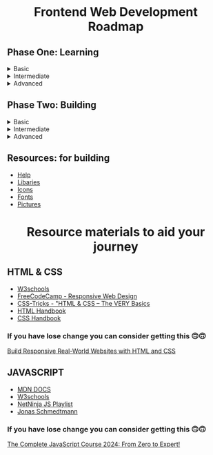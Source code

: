 # <p align="center">Frontend Web Development Roadmap</p>

## Phase One: Learning

<details>
<summary>Basic</summary>

## 1. Get familiar with an editor (Visual Studio Code Recommended)

## Setting Up Visual Studio Code

  Getting up and running with Visual Studio Code is quick and easy. It is a small download so you can install in a matter of minutes.

### Installation on Windows

  1. Download the [Visual Studio Code Installer](https://code.visualstudio.com/docs?dv=win) for windows.
  2. Once it is downloaded, run the installer `VSCodeUserSetup-{version}.exe`. This will only take a minute.  
  3. By default, VS Code is installed under `C:\Users\{Username}\AppData\Local\Programs\Microsoft VS Code`.

  Make sure to restart your console after the installation as setup will add Visual Studio Code to your `%PATH%`, so from the console you can type 'code .' to open VS Code on that folder. 
  This is so that the `%PATH%` environmental variable can take effect.
  **Alternatively you can also download a [Zip Archive](https://code.visualstudio.com/docs/?dv=winzip), extract it and run the code from there.**

### Installation on macOS

  1. [Download Visual Studio Code](https://code.visualstudio.com/docs?dv=osx) for macOS.
  2. Open the browser's download list and locate the downloaded app or archive.
  3. If archive, extract the archive contents. Use double-click for some browsers or select the 'magnifying glass' icon with Safari.
  4. Drag `Visual Studio Code.app` to the **Applications** folder, making it available in the macOS Launchpad.
  5. Open VS Code from the **Applications** folder, by double clicking the icon.
  6. Add VS Code to your Dock by right-clicking on the icon, located in the Dock, to bring up the context menu and choosing **Options, Keep in Dock**.

  **Launching from the command line**.

  -Launch VS Code.
  -Open the Command Palette `Cmd+Shift+P` and type 'shell command' to find the **Shell Command: Install 'code' command in PATH** command.
  ![shell-command-image](/shell-command.png)
  -Restart the terminal for the new `$PATH` value to take effect. You'll be able to type 'code .' in any folder to start editing files in that folder.

  **Note:** If you still have the old `code` alias in your `.bash_profile `(or equivalent) from an early VS Code version, remove it and replace it by executing the `Shell Command: Install 'code' command in PATH` command. 

### Installation on Linux

  See the [Download Visual Studio](https://code.visualstudio.com/download) Code page for a complete list of available installation options.

#### Debian and Ubuntu based distributions
  
  The easiest way to install Visual Studio Code for Debian/Ubuntu based distributions is to download and install the [.deb package (64-bit)](https://go.microsoft.com/fwlink/?LinkID=760868), either through the graphical software center if it's available, or through the command line with:
  
  ```
    sudo apt install ./<file>.deb

    # If you're on an older Linux distribution, you will need to run this instead:
    # sudo dpkg -i <file>.deb
    # sudo apt-get install -f # Install dependencies
  ```

  Note that other binaries are also available on the [VS Code download page](https://code.visualstudio.com/download).

  Installing the .deb package will prompt to install the apt repository and signing key to enable auto-updating using the system's package manager. To automatically install the apt repository and signing key, such as on a non-interactive terminal, run the following command first:

  ``` 
    echo "code code/add-microsoft-repo boolean true" | sudo debconf-set-selections
  ```

  The apt repository and key can also be installed manually with the following script:

  ```
    sudo apt-get install wget gpg
    wget -qO- https://packages.microsoft.com/keys/microsoft.asc | gpg --dearmor > packages.microsoft.gpg
    sudo install -D -o root -g root -m 644 packages.microsoft.gpg /etc/apt/keyrings/packages.microsoft.gpg
    echo "deb [arch=amd64,arm64,armhf signed-by=/etc/apt/keyrings/packages.microsoft.gpg] https://packages.microsoft.com/repos/code stable main" |sudo tee /etc/apt/sources.list.d/vscode.list > /dev/null
    rm -f packages.microsoft.gpg

  ```

  Then update the package cache and install the package using:
  ```
    sudo apt install apt-transport-https
    sudo apt update
    sudo apt install code # or code-insiders

  ```

  **For other distributions, [check out this page](https://code.visualstudio.com/docs/setup/linux) for more info.**


**2. HTML5**
  - HTML Structure
  - Tags & Elements

**3. CSS3**
  - Basic Styling
  - Learn about adding colors and typography 
  - Learn how Class and IDs work with HTML tags
  - Learn about Pseudo Classes

**4. JavaScript**
  - JS Output
  - JS Statements
  - JS Logical Conditions 
  - JS Syntax
  - JS Comments
  - JS Variables, Let & Const
  - JS Operators (+, -, x, ÷)
  - JS Data Types
</details>
<details>
<summary>Intermediate</summary>

**1. HTML**
- HTML Forms
- HTML Canvas
- SVG
- Adding Media (Video, Audio, Embeds)

**2. CSS**
- Styling Forms
- Attributes Selectors
- Measurement Units (px, rem, em, %, vh, vw)
- Layout
- CSS Variables
- Using Web Fonts
- Responsiveness

**3. JavaScript**
- JS Loops
- JS Objects
- JS Classes
- JS Events
- JS Functions
- JS Strings and Numbers (Methods)
- JS Arrays
- JS Dates
- Math
- JS Scope
- JS Hoisting
- DOM Manipulation Basics

**4. Git & GitHub**
- Creating/Initialising a Repo
- Commits
- Push & Pull
- Pull/merge Requests
- Branches

</details>
<details>
<summary>Advanced</summary>

**1. Javascript**
- Arrow Functions
- Destructuring
- Spread and Rest Operators
- Promises and Async/Await
- Modules (import/export)

**2. React.js Basics**
- JSX
- Components
- Props and State
- Hooks: e.g useEffect, useState
- Events in React
- Simple Routing with React Router

</details>

## Phase Two: Building

<details>
<summary>Basic</summary>

- Simple Recipe App
- Dog Photo App
- Pricing component for a physical product
</details>
<details>
<summary>Intermediate</summary>

- Clone a popular website 
- Weather App
- Tip Calculator
- Random fun facts website
</details>
<details>
<summary>Advanced</summary>

- [IP Address Tracker](https://www.frontendmentor.io/challenges/ip-address-tracker-I8-0yYAH0)
- [Multi-step form](https://www.frontendmentor.io/challenges/multistep-form-YVAnSdqQBJ)

### Challenge Yourself Further
**Work on the following projects to enhance your React skills. These projects can also be implemented using HTML, CSS, and JavaScript, providing ample opportunities to practice and improve.**

- [Space tourism multi-page website](https://www.frontendmentor.io/challenges/space-tourism-multipage-website-gRWj1URZ3)
- [REST Countries API with color theme switcher](https://www.frontendmentor.io/challenges/rest-countries-api-with-color-theme-switcher-5cacc469fec04111f7b848ca)
- [Rock, Paper, Scissors game](https://www.frontendmentor.io/challenges/rock-paper-scissors-game-pTgwgvgH)

**To get started, visit [frontend mentor](https://www.frontendmentor.io/home), create an account and dive into these projects.**
</details>

## Resources: for building
- [Help](https://chat.openai.com)
- [Libaries](https://cdnjs.com)
- [Icons](https://fontawesome.com)
- [Fonts](https://fonts.google.com)
- [Pictures](https://www.pexels.com)

# <p align="center"> Resource materials to aid your journey </p>

## HTML & CSS
  - [W3schools](https://www.w3schools.com/html/)
  - [FreeCodeCamp - Responsive Web Design](https://www.freecodecamp.org/learn/responsive-web-design/basic-html-and-html5/)
  - [CSS-Tricks - "HTML & CSS – The VERY Basics]( https://css-tricks.com/video-screencasts/58-html-css-the-very-basics/)
  - [HTML Handbook](https://flaviocopes.com/page/html-handbook)
  - [CSS Handbook](https://flaviocopes.com/page/css-handbook)

### If you have lose change you can consider getting this 🙃🙃
  [Build Responsive Real-World Websites with HTML and CSS](https://www.udemy.com/course/design-and-develop-a-killer-website-with-html5-and-css3/)

## JAVASCRIPT
  - [MDN DOCS](https://developer.mozilla.org/en-US/docs/Web/JavaScript)
  - [W3schools](https://www.w3schools.com/js/default.asp)
  - [NetNinja JS Playlist](https://www.youtube.com/watch?v=qoSksQ4s_hg&list=PL4cUxeGkcC9i9Ae2D9Ee1RvylH38dKuET)
  - [Jonas Schmedtmann]()

### If you have lose change you can consider getting this 🙃🙃
  [The Complete JavaScript Course 2024: From Zero to Expert!](https://www.udemy.com/course/the-complete-javascript-course/)



<!-- content credits to Fueler, FCC, TheOdinProject and WebDevSimplified -->
